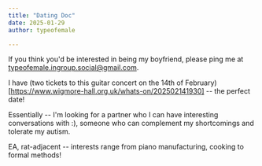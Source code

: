 ```yaml
---
title: "Dating Doc"
date: 2025-01-29
author: typeofemale

---
```


If you think you'd be interested in being my boyfriend, please ping me at typeofemale.ingroup.social@gmail.com.

I have (two tickets to this guitar concert on the 14th of February)[https://www.wigmore-hall.org.uk/whats-on/202502141930] -- the perfect date!

Essentially -- I'm looking for a partner who I can have interesting conversations with :), someone who can complement my shortcomings and tolerate my autism.

EA, rat-adjacent -- interests range from piano manufacturing, cooking to formal methods! 


